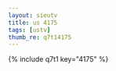 ```yaml
--- 
layout: sieutv
title: us 4175
tags: [ustv]
thumb_re: q7t14175
---
```

{% include q7t1 key="4175" %} 
